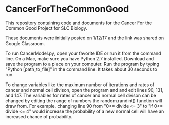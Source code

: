 # CancerForTheCommonGood
This repository containing code and documents for the Cancer For the Common Good Project for SLC Biology. 

These documents were initially posted on 1/12/17 and the link was shared on Google Classroom. 

To run CancerModel.py, open your favorite IDE or run it from the command line. On a Mac, make sure you have Python 2.7 installed. Download and save the program to a place on your computer. Run the program by typing "Python [path_to_file]" in the command line. It takes about 30 seconds to run. 

To change variables like the maximum number of iterations and rates of cancer and normal cell divison, open the program and and edit lines 90, 131, and 147. The variables for rates of cancer and normal cell divison can be changed by editing the range of numbers the random.randint() function will draw from. For example, changing line 90 from "0<= divide <= 3" to "if 0<= divide <= 4" would increase the probability of a new normal cell will have an increased chance of probability. 

